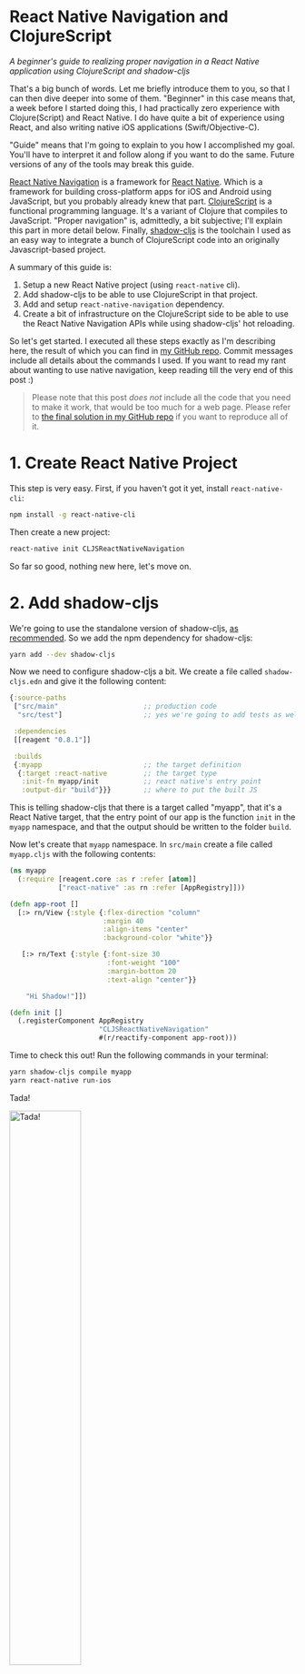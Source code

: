 # React Native Navigation and ClojureScript

*A beginner's guide to realizing proper navigation in a React Native application
using ClojureScript and shadow-cljs*

That's a big bunch of words. Let me briefly introduce them to you, so that I can
then dive deeper into some of them. "Beginner" in this case means that, a week
before I started doing this, I had practically zero experience with
Clojure(Script) and React Native. I do have quite a bit of experience using
React, and also writing native iOS applications (Swift/Objective-C).

"Guide" means that I'm going to explain to you how I accomplished my goal.
You'll have to interpret it and follow along if you want to do the same. Future
versions of any of the tools may break this guide.

[React Native Navigation][wix-rnn] is a framework for [React Native][rn]. Which is a
framework for building cross-platform apps for iOS and Android using JavaScript,
but you probably already knew that part. [ClojureScript][cljs] is a functional
programming language. It's a variant of Clojure that compiles to JavaScript.
"Proper navigation" is, admittedly, a bit subjective; I'll explain this part in
more detail below. Finally, [shadow-cljs][shadow-cljs] is the toolchain I used
 as an easy way to integrate a bunch of ClojureScript code into an originally
Javascript-based project.

A summary of this guide is:

1. Setup a new React Native project (using `react-native` cli).
2. Add shadow-cljs to be able to use ClojureScript in that project.
3. Add and setup `react-native-navigation` dependency.
4. Create a bit of infrastructure on the ClojureScript side to be able to use
   the React Native Navigation APIs while using shadow-cljs' hot reloading.

So let's get started. I executed all these steps exactly as I'm describing here,
the result of which you can find in [my GitHub repo][github]. Commit messages
include all details about the commands I used. If you want to read my
rant about wanting to use native navigation, keep reading till the very end of
this post :)

> Please note that this post _does not_ include all the code that you need
> to make it work, that would be too much for a web page. Please refer to
> [the final solution in my GitHub repo][github] if you want to reproduce all of it.

# 1. Create React Native Project

This step is very easy. First, if you haven't got it yet, install
`react-native-cli`:

``` bash
npm install -g react-native-cli
```

Then create a new project:

``` bash
react-native init CLJSReactNativeNavigation
```

So far so good, nothing new here, let's move on.

# 2. Add shadow-cljs

We're going to use the standalone version of shadow-cljs,
[as recommended][build-tool]. So we add the npm dependency for shadow-cljs:

``` bash
yarn add --dev shadow-cljs
```

Now we need to configure shadow-cljs a bit. We create a file called
`shadow-cljs.edn` and give it the following content:

``` clojure
{:source-paths
 ["src/main"                     ;; production code
  "src/test"]                    ;; yes we're going to add tests as well!

 :dependencies
 [[reagent "0.8.1"]]

 :builds
 {:myapp                         ;; the target definition
  {:target :react-native         ;; the target type
   :init-fn myapp/init           ;; react native's entry point
   :output-dir "build"}}}        ;; where to put the built JS
```

This is telling shadow-cljs that there is a target called "myapp", that
it's a React Native target, that the entry point of our app is the function
`init` in the `myapp` namespace, and that the output should be written to the
folder `build`.

Now let's create that `myapp` namespace. In `src/main` create a file called
`myapp.cljs` with the following contents:

``` clojure
(ns myapp
  (:require [reagent.core :as r :refer [atom]]
            ["react-native" :as rn :refer [AppRegistry]]))

(defn app-root []
  [:> rn/View {:style {:flex-direction "column"
                       :margin 40
                       :align-items "center"
                       :background-color "white"}}

   [:> rn/Text {:style {:font-size 30
                        :font-weight "100"
                        :margin-bottom 20
                        :text-align "center"}}

    "Hi Shadow!"]])

(defn init []
  (.registerComponent AppRegistry
                      "CLJSReactNativeNavigation"
                      #(r/reactify-component app-root)))
```

Time to check this out! Run the following commands in your terminal:

``` bash
yarn shadow-cljs compile myapp
yarn react-native run-ios
```

Tada!

<img src="https://040code.github.io/assets/2019-04-02-rnn-clojurescript/Hi%20Shadow%21.png" height="50%" width="50%"  alt="Tada!" style="margin: 0 auto;" />

## Hot Reloading

When using shadow-cljs, you also get its variant of hot reloading. You don't
need to use the developer menu to enable it, but you do need to add a bit of
code to make it work: (a) you need to had a function that performs the reload,
and (b) you need to enable hot reloading in the config.

### Add reload function

Let me just give you the code of `myapp.cljs` and then explain what's going on.

``` clojure
(ns myapp
  (:require [reagent.core :as r :refer [atom]]
            ["react-native" :as rn :refer [AppRegistry]]))

(defonce component-to-update (atom nil))

(defn content []
  [:> rn/Text {:style {:font-size 30
                       :font-weight "100"
                       :margin-bottom 20
                       :text-align "center"}}
   "Hi Shadow!"])

(defn app-root []
  [:> rn/View {:style {:flex-direction "column"
                       :margin 40
                       :align-items "center"
                       :background-color "white"}}
   [content]])

(def updatable-app-root
  (with-meta app-root
    {:component-did-mount
     (fn [] (this-as ^js this
                     (reset! component-to-update this)))}))

(defn reload {:dev/after-load true} []
  (.forceUpdate ^js @component-to-update))

(defn init []
  (.registerComponent AppRegistry
                      "CLJSReactNativeNavigation"
                      #(r/reactify-component updatable-app-root)))
```

This is what it does:

* The text content ("Hi Shadow!") is extracted into a separate component
  (`content`), because the call [`forceUpdate`][forceUpdate] that we'll use
  updates everything _below_ the application root component, not the root
  component itself.
* The app-root component is annotated with a `component-did-mount` handler
  (`updatable-app-root`). This handler stores the actual JavaScript object
  that represents the root component into the atom `component-to-update`.
* A function `reload` is added, which takes the value of that atom and calls
  the method [`forceUpdate`][forceUpdate] on it.

One final step remains: enabling hot reloading in `shadow-cljs.edn`. It's new
content is:

``` clojure
{:source-paths
 ["src/main"                     ;; production code
  "src/test"]                    ;; yes we're going to add tests as well!

 :dependencies
 [[reagent "0.8.1"]]

 :builds
 {:myapp                         ;; the target definition
  {:target :react-native         ;; the target type
   :init-fn myapp/init           ;; react native's entry point
   :output-dir "build"           ;; where to put the built JS
   :devtools {:autoload true}}}} ;; enables hot-reloading
```

If you reload the app, changing the text in the `content` component should
cause the app to automatically update!

# 3. Add React Native Navigation

This bit is a somewhat tedious I'm afraid. You'll have to go through [the
instructions to setup React Native Navigation][rnn-installing]. Add the npm
dependency, update your Xcode project, update iOS source code, update Android
build files, and update Android source code. Tip for Android part: Please don't
blindly copy-paste. Some of the instructions refer are not up to date, some
parts are not really needed, etc. If you want you can have a look at
[how I did it][github].

Obviously you'll skip the last step of the instructions, namely the part where
the JavaScript code is updated to use React Native Navigation. We'll address
that in ClojureScript next.

# 4. Integrate and Wrap

Ok, roll up your sleeves, because here comes the interesting part.

## Wrapper functionality

In JavaScript we would need to do something like this:

``` javascript
import { Navigation } from 'react-native-navigation'
Navigation.registerComponent('navigation.playground.WelcomeScreen', () => App)
Navigation.events().registerAppLaunchedListener(() => {
  Navigation.setRoot({
    root: {
      component: {
        name: 'navigation.playground.WelcomeScreen'
      }
    }
  })
})
```

Obviously in ClojureScript we need to do something similar. There's a problem
though: we need a handle to the actual JavaScript component in order to call
`forceUpdate` on it (for hot reloading). React Native Navigation has made the
design choice that it creates new root components for screens that you push
on the navigation stack. So also for those components we need a handle and
call `forceUpdate`. We accomplish this by not registering the component itself
with `Navigation`, but a wrapper of that component.

This causes another problem though. React Native Navigation gives components
that you register a `componentId`. It uses this for its internal registration
so that it can make navigation work. For example, when you push a new screen
onto the navigation stack, it uses the `componentId` to find the screen from
which you are pushing. The problem is that we registered the _wrapper_, but
we're navigating from the _wrapped component_. Which does not have a
`componentId`, because we never registered it with `Navigation`. Solution:
make the wrapper in such a way that it passes its `componentId` on to the
wrapped component.

But there is more! React Native Navigation defines some additional life cycle
methods, such as `navigationButtonPressed`. And for that to work, you need
to call [`Navigation.bindComponent`][navBtnPressed]. So our wrapper also calls
`bindComponent` and forwards `navigationButtonPressed`. Forwarding other
life cycle methods is left as an exercise for the reader.

Here's the main code for the wrapper ([full version][wrapper]):

``` clojure
;; current namespace is `env`

(defonce id-seq-ref (atom 0))
(defonce mounted-ref (atom {}))
(defonce screens-ref (atom {}))

(defn register [key]
  (let [get-props
        (fn [this]
          {::key key
           ::id (-> this .-state .-id)
           :component-id (-> this .-props .-componentId)})

        wrapper
        (crc #js                    ;; crc is create-react-class
              {:displayName
               (str key "Wrapper")

               :getInitialState
               (let [id (swap! id-seq-ref inc)]
                 (fn [] #js {:key key
                             :id id}))

               :componentDidMount
               (fn []
                 (this-as
                  ^js this

                  (bind-component this)
                  (swap! mounted-ref
                         assoc-in [key (-> this .-state .-id)] this)))

               :componentWillUnmount
               (fn []
                 (this-as
                  ^js this

                  (swap! mounted-ref update key dissoc (-> this .-state .-id))))


               ;; FIXME: forward other lifecycles the same way
               :navigationButtonPressed
               (fn []
                 (this-as
                  ^js this

                  (let [{:keys [navigation-button-pressed]}
                        (get @screens-ref key)

                        props
                        (get-props this)]

                    (js/console.log "navigationButtonPressed"
                                    key
                                    (boolean navigation-button-pressed)
                                    (pr-str props))
                    (when navigation-button-pressed
                      (navigation-button-pressed props)))))

               :componentDidAppear
               (fn []
                 (this-as
                  ^js this

                  (js/console.log "componentDidAppear" key)))

               :componentDidDisappear
               (fn []
                 (this-as
                  ^js this

                  (js/console.log "componentDidDisappear" key)))

               :render
               (fn []
                 (this-as
                  ^js this

                  (let [{:keys [render]}
                        (get @screens-ref key)

                        props
                        (get-props this)]

                    (js/console.log "render" key (pr-str props))
                    (-> (render props)
                        (r/as-element)))))})]

    (register-component key (fn [] wrapper))))
```

This stores the mounted components in `mounted-ref`, which we can then use
for the hot reloading:

``` clojure
(defn reload {:dev/after-load true} []
  (doseq [[key instances] @mounted-ref
          [id inst] instances]
    (js/console.log "forceUpdate" key id)
    (.forceUpdate ^js inst)))
```

The `register` method uses an atom `screens-ref` to forward life cycle methods,
so we need to provide a function for screens to add themselves:

``` clojure
(defn add-screen [key screen-def]
  (swap! screens-ref assoc key screen-def))
```

## Using it

Initially, in `myapp/init` we called React Native's `registerComponent`. Now
we call our `env/register` instead. We could just call `(env/register "App")`,
but we want to pass some options for the navigation bar.

Furthermore we need to call the `Navigation.events().registerAppLaunchedListener`
JavaScript function to set the navigation root for our app.

The `init` function is now:

``` clojure
(defn init []
  (env/register "App"
                {:topBar {:visible "true"
                          :title {:text "My App"}
                          :rightButtons [{:id "add" :systemItem "add"}]}})

  (-> (rnn/Navigation.events)
      (.registerAppLaunchedListener
       (fn []
         (->> {:root
               {:stack
                {:children [{:component {:name "App"}}]}}}
              (clj->js)
              (rnn/Navigation.setRoot))))))
```

# Credits

That's it! Done! Just four simple, easy, almost trivial steps! Well maybe not
so trivial. I guess a ClojureScript beginner couldn't have come up with this.
Well, in fact I _am_ a ClojureScript beginner and I _did not_ come up with this
solution myself. All the credits go to [Thomas Heller][thheller], the author of
[shadow-cljs][shadow-cljs]. He has been amazing in his support by answering
all of my beginner-level questions, and then he ended up conjuring this
solution and committing it to my repository. He actually spent hours on this
I believe, and that level of support from a community is truly awesome
(and rare). He doesn't seem to be advertising it very much, but you can become
his [patreon][patreon].

# Why React Native Navigation

What's special about React Native Navigation is that it is implemented using the
real platform native components, specifically
[`UINavigationController`][uinavigationcontroller] on
iOS. I seem to be at odds with most of the rest of the world on this, but I
happen to think that it is very important to present the user with an
experience that is (as much as possible) identical to that of native apps. You
shouldn't be able to tell from the user experience whether the app was written
using native technology or cross platform technology. Not even when you update
your OS to a new major version. So if my app uses a navigation stack, it has to
be the native one. Maybe I'm more sensitive to this then others, but I get
really upset by apps that don't support the normal gesture for going back up the
navigation stack. I also get annoyed when the animation that is used while going
back is slightly non-standard. Using the native components is the only way to
accomplish that. Other components can come close, but not close enough for me.

### Versions

Like I said in the beginning, future versions of any of the tools may break
this guide. So it is only fair to mention which versions I was using for this:

| Tool                    | Version                    |
|-------------------------|----------------------------|
| node                    | 11.10.1                    |
| npm                     | 6.5.0-next.0               |
| react                   | 16.8.3                     |
| react-native            | 0.59.3                     |
| react-native-cli        | 2.0.1                      |
| react-native-navigation | 2.16.0                     |
| shadow-cljs             | 2.8.26                     |
| Xcode                   | 10.2                       |
| iOS SDK                 | 12.2                       |
| Android SDK             | API levels 26, 27, 28      |
|                         | Build tools 27.0.3, 28.0.3 |
|                         | System images: android-28  |



[wix-rnn]: https://wix.github.io/react-native-navigation
[rn]: https://facebook.github.io/react-native
[cljs]: https://clojurescript.org
[shadow-cljs]: http://shadow-cljs.org
[uinavigationcontroller]: https://developer.apple.com/documentation/uikit/uinavigationcontroller
[github]: https://github.com/svdo/CLJSReactNativeNavigation
[build-tool]: https://shadow-cljs.github.io/docs/UsersGuide.html#_build_tool_integration
[forceUpdate]: https://reactjs.org/docs/react-component.html#forceupdate
[rnn-installing]: https://wix.github.io/react-native-navigation/#/docs/Installing
[navBtnPressed]: https://wix.github.io/react-native-navigation/#/docs/events?id=navigationbuttonpressed-event
[thheller]: https://github.com/thheller
[patreon]: https://www.patreon.com/thheller
[wrapper]: https://github.com/svdo/CLJSReactNativeNavigation/blob/master/src/main/env.cljc
